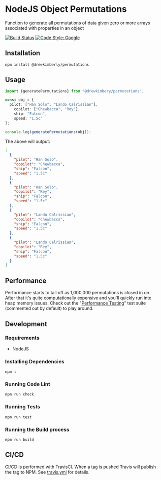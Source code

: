 # NodeJS Object Permutations
Function to generate all permutations of data given zero or more arrays associated with properties in an object

[![Build Status](https://travis-ci.org/Drew-Kimberly/permutations.svg?branch=master)](https://travis-ci.org/Drew-Kimberly/permutations)
[![Code Style: Google](https://img.shields.io/badge/code%20style-google-blueviolet.svg)](https://github.com/google/gts)

## Installation
```shell script
npm install @drewkimberly/permutations
```

## Usage
```typescript
import {generatePermutations} from "@drewkimbery/permutations";

const obj = {
  pilot: ["Han Solo", "Lando Calrissian"],
    copilot: ["Chewbacca", "Rey"],
    ship: "Falcon",
    speed: "1.5c"
};

console.log(generatePermutations(obj));
```

The above will output:

```json
[
  {
    "pilot": "Han Solo",
    "copilot": "Chewbacca",
    "ship": "Falcon",
    "speed": "1.5c"
  },
  {
    "pilot": "Han Solo",
    "copilot": "Rey",
    "ship": "Falcon",
    "speed": "1.5c"
  },
  {
    "pilot": "Lando Calrissian",
    "copilot": "Chewbacca",
    "ship": "Falcon",
    "speed": "1.5c"
  },
  {
    "pilot": "Lando Calrissian",
    "copilot": "Rey",
    "ship": "Falcon",
    "speed": "1.5c"
  }
]
```

## Performance
Performance starts to tail off as 1,000,000 permutations is closed in on. After that
it's quite computationally expensive and you'll quickly run into heap memory issues.
Check out the "[Performance Testing](./src/__tests__/index.spec.ts)" test suite (commented out by default)
to play around.

## Development

### Requirements
- NodeJS

### Installing Dependencies
```shell script
npm i
```

### Running Code Lint
```shell script
npm run check
```

### Running Tests
```shell script
npm run test
```

### Running the Build process
```shell script
npm run build
```

## CI/CD
CI/CD is performed with TravisCI. When a tag is pushed Travis will publish the
tag to NPM. See [travis.yml](./.travis.yml) for details.
